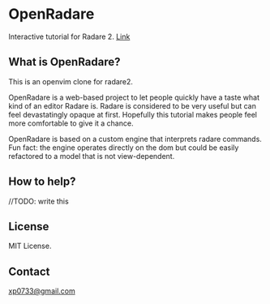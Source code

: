 # OpenRadare
Interactive tutorial for Radare 2. [Link](https://xp073.github.io/openradare/tutorial.html)

## What is OpenRadare?

This is an openvim clone for radare2. 

OpenRadare is a web-based project to let people quickly have a taste what kind of an editor Radare is.
Radare is considered to be very useful but can feel devastatingly opaque at first. Hopefully this tutorial makes people feel more comfortable to give it a chance.

OpenRadare is based on a custom engine that interprets radare commands. 
Fun fact: the engine operates directly on the dom but could be easily refactored to a model that is not view-dependent.

## How to help?

//TODO: write this

## License

MIT License.

## Contact

xp0733@gmail.com
